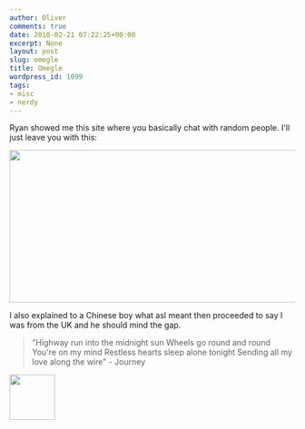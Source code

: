 ```yaml
---
author: Oliver
comments: true
date: 2010-02-21 07:22:25+00:00
excerpt: None
layout: post
slug: omegle
title: Omegle
wordpress_id: 1099
tags:
- misc
- nerdy
---
```


Ryan showed me this site where you basically chat with random people.  I'll just leave you with this:

<a href="http://www.owiber.com/?attachment_id=1100" rel="attachment wp-att-1100"><img src="http://www.owiber.com/wp-content/uploads/2010/02/omegle-chat-sam-nip.png" alt="" title="omegle-chat-sam-nip" width="563" height="269" class="alignnone size-full wp-image-1100" /></a>

I also explained to a Chinese boy what asl meant then proceeded to say I was from the UK and he should mind the gap.

<blockquote class="lyrics">"Highway run into the midnight sun
Wheels go round and round
You're on my mind
Restless hearts sleep alone tonight
Sending all my love along the wire" - Journey</blockquote>

<a href="http://www.owiber.com/?attachment_id=1101" rel="attachment wp-att-1101"><img src="http://www.owiber.com/wp-content/uploads/2010/02/Photo-on-2010-02-21-at-01.16-80x80.jpg" alt="" title="Photo on 2010-02-21 at 01.16" width="80" height="80" class="alignnone size-thumbnail wp-image-1101" /></a>